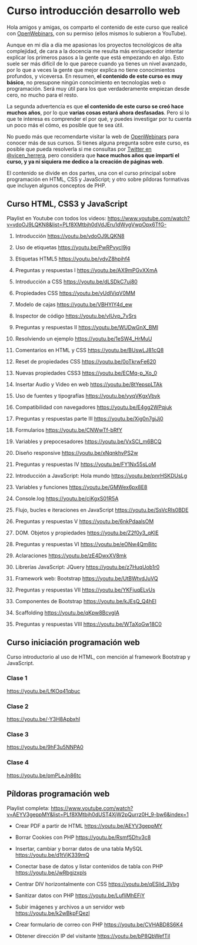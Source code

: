 # Curso introducción desarrollo web

Hola amigos y amigas, os comparto el contenido de este curso que realicé con [OpenWebinars](https://openwebinars.net/), con su permiso (ellos mismos lo subieron a YouTube).

Aunque en mi día a día me apasionas los proyectos tecnológicos de alta complejidad, de cara a la docencia me resulta más enriquecedor intentar explicar los primeros pasos a la gente que está empezando en algo. Esto suele ser más difícil de lo que parece cuando ya tienes un nivel avanzado, por lo que a veces la gente que mejor explica no tiene conocimientos profundos, y viceversa. En resumen, **el contenido de este curso es muy básico**, no presupone ningún conocimiento en tecnologías web o programación. Será muy útil para los que verdaderamente empiezan desde cero, no mucho para el resto.

La segunda advertencia es que **el contenido de este curso se creó hace muchos años**, por lo que **varias cosas estará ahora desfasadas**. Pero si lo que te interesa es comprender el por qué, y puedes investigar por tu cuenta un poco más el cómo, es posible que te sea útil.

No puedo más que recomendarte visitar la web de [OpenWebinars](https://openwebinars.net) para conocer más de sus cursos. Si tienes alguna pregunta sobre este curso, es posible que pueda resolverla si me consultas por [Twitter en @vicen_herrera](https://twitter.com/Vicen_Herrera), pero considera que **hace muchos años que impartí el curso, y ya ni siquiera me dedico a la creación de páginas web**.

El contenido se divide en dos partes, una con el curso principal sobre programación en HTML, CSS y JavaScript; y otro sobre píldoras formativas que incluyen algunos conceptos de PHP.

## Curso HTML, CSS3 y JavaScript

Playlist en Youtube con todos los videos: 
https://www.youtube.com/watch?v=vdoOJ9LQKN8&list=PLf8XMtbjh0dVdJEru1dWygVwpOpx6TfG-


1. Introducción
https://youtu.be/vdoOJ9LQKN8

2. Uso de etiquetas
https://youtu.be/PwRPvycI9jg

3. Etiquetas HTML5
https://youtu.be/vdvZ8hpihf4

4. Preguntas y respuestas I
https://youtu.be/AX9mPGvXXmA

5. Introducción a CSS
https://youtu.be/dLSDkC7uj80

6. Propiedades CSS
https://youtu.be/yUdIVjqV0MM

7. Modelo de cajas
https://youtu.be/VBHYIY4d_ew

8. Inspector de código
https://youtu.be/vIUvp_7vSrs

9. Preguntas y respuestas II
https://youtu.be/WUDwGnX_BMI

10. Resolviendo un ejemplo
https://youtu.be/1eSW4_HrMuU

11. Comentarios en HTML y CSS
https://youtu.be/BUswLJ81cQ8

12. Reset de propiedades CSS
https://youtu.be/0oTkrwFe620

13. Nuevas propiedades CSS3
https://youtu.be/ECMq-p_Xo_0

14. Insertar Audio y Video en web
https://youtu.be/8tYepspLTAk

15. Uso de fuentes y tipografías
https://youtu.be/yyqVKgxVbyk

16. Compatibilidad con navegadores
https://youtu.be/E4gg2WPqjuk

17. Preguntas y respuestas parte III
https://youtu.be/Xig0n7giJj0

18. Formularios
https://youtu.be/CNWwTf-bRfY

19. Variables y prepocesadores
https://youtu.be/VxSCI_m6BCQ

20. Diseño responsive
https://youtu.be/xNqnkhvPS2w

21. Preguntas y respuestas IV
https://youtu.be/FY1Nx55sLoM

22. Introducción a JavaScript: Hola mundo
https://youtu.be/pnrHSKDUsLg

23. Variables y funciones
https://youtu.be/GMWex6px8E8

24. Console.log
https://youtu.be/ciKgxS01R5A

25. Flujo, bucles e iteraciones en JavaScript
https://youtu.be/SsVcRIs0BDE

26. Preguntas y respuestas V
https://youtu.be/6nkPdaalsOM

27. DOM. Objetos y propiedades
https://youtu.be/Z2f0y3_qKlE

28. Preguntas y respuestas VI
https://youtu.be/eONw4Qm8itc

29. Aclaraciones
https://youtu.be/zE4DwxXV8mk

30. Librerías JavaScript: JQuery
https://youtu.be/z7HuqUob1r0

31. Framework web: Bootstrap
https://youtu.be/UtBWtvdJuVQ

32. Preguntas y respuestas VII
https://youtu.be/YKFjuqELvUs

33. Componentes de Bootstrap
https://youtu.be/kJEsQ_Q4hEI

34. Scaffolding
https://youtu.be/qKpw8BcvgIA

35. Preguntas y respuestas VIII
https://youtu.be/WTaXoGw18C0



## Curso iniciación programación web

Curso introductorio al uso de HTML, con mención al framework Bootstrap y JavaScript.

### Clase 1
https://youtu.be/LfKOq41qbuc

### Clase 2
https://youtu.be/-Y3H8ApbxhI


### Clase 3
https://youtu.be/9hF3u5NNPA0

### Clase 4
https://youtu.be/pmPLeJn86tc


## Píldoras programación web

Playlist completa:
https://www.youtube.com/watch?v=AEYV3geppMY&list=PLf8XMtbjh0dUST4XjW2pQurrz0H_9-bw6&index=1

* Crear PDF a partir de HTML
https://youtu.be/AEYV3geppMY

* Borrar Cookies con PHP
https://youtu.be/Rsmf5Dhv3c8

* Insertar, cambiar y borrar datos de una tabla MySQL
https://youtu.be/d1tVjK339mQ

* Conectar base de datos y listar contenidos de tabla con PHP
https://youtu.be/JwRbgjzxpls

* Centrar DIV horizontalmente con CSS
https://youtu.be/qESlid_3Vbg

* Sanitizar datos con PHP
https://youtu.be/LufliMhEFiY

* Subir imágenes y archivos a un servidor web
https://youtu.be/k2wBkpFQezI

* Crear formulario de correo con PHP
https://youtu.be/CVHABD8S6K4

* Obtener dirección IP del visitante
https://youtu.be/bP8QbWefTiI